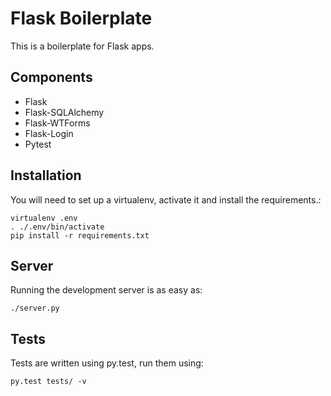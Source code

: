 Flask Boilerplate
=================

This is a boilerplate for Flask apps.


Components
----------

 * Flask
 * Flask-SQLAlchemy
 * Flask-WTForms
 * Flask-Login
 * Pytest


Installation
------------

You will need to set up a virtualenv, activate it and install the requirements.:

    virtualenv .env
    . ./.env/bin/activate
    pip install -r requirements.txt


Server
------

Running the development server is as easy as:

    ./server.py


Tests
-----

Tests are written using py.test, run them using:

    py.test tests/ -v
